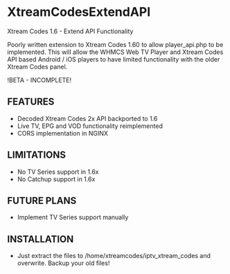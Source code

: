 # XtreamCodesExtendAPI
Xtream Codes 1.6 - Extend API Functionality

Poorly written extension to Xtream Codes 1.60 to allow player_api.php to be implemented. This will allow the WHMCS Web TV Player and Xtream Codes API based Android / iOS players to have limited functionality with the older Xtream Codes panel.


!BETA - INCOMPLETE!


FEATURES
--------
- Decoded Xtream Codes 2x API backported to 1.6
- Live TV, EPG and VOD functionality reimplemented
- CORS implementation in NGINX

LIMITATIONS
-----------
- No TV Series support in 1.6x
- No Catchup support in 1.6x

FUTURE PLANS
------------
- Implement TV Series support manually

INSTALLATION
------------
- Just extract the files to /home/xtreamcodes/iptv_xtream_codes and overwrite. Backup your old files!
